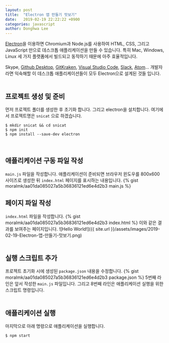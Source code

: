 ```yaml
---
layout: post
title:  "Electron 앱 만들기 맛보기"
date:   2019-02-19 22:22:22 +0900
categories: javascript
author: Donghwa Lee
---
```

[Electron](https://electronjs.org/)을 이용하면 Chromium과 Node.js를 사용하여 HTML, CSS, 그리고 JavaScript 만으로 데스크톱 애플리케이션을 만들 수 있습니다. 특히 Mac, Windows, Linux 세 가지 플랫폼에서 빌드되고 동작하기 때문에 아주 효율적입니다.

Skype, [Github Desktop](https://desktop.github.com/), [GitKraken](https://www.gitkraken.com/), [Visual Studio Code](https://code.visualstudio.com/), [Slack](https://slack.com/intl/en-kr/), [Atom](https://atom.io/)... 개발자라면 익숙해할 이 데스크톱 애플리케이션들이 모두 Electron으로 설계된 것들 입니다.
<br/>
<br/>

## 프로젝트 생성 및 준비
먼저 프로젝트 폴더를 생성한 후 초기화 합니다. 그리고 electron을 설치합니다. 여기에서 프로젝트명은 `snicat` 으로 하겠습니다.
```shell
$ mkdir snicat && cd snicat
$ npm init
$ npm install --save-dev electron
```
<br/>

## 애플리케이션 구동 파일 작성
`main.js` 파일을 작성합니다. 애플리케이션이 준비되면 브라우저 윈도우를 800x600 사이즈로 생성한 뒤 `index.html` 페이지를 표시하는 내용입니다.
{% gist moralmk/aa01da085027a5b36836121ed6e4d2b3 main.js %}
<br/>

## 페이지 파일 작성
`index.html` 파일을 작성합니다.
{% gist moralmk/aa01da085027a5b36836121ed6e4d2b3 index.html %}
이와 같은 결과를 보여주는 페이지입니다.
![Hello World!]({{ site.url }}/assets/images/2019-02-19-Electron-앱-만들기-맛보기.png)
<br/>
<br/>

## 실행 스크립트 추가
프로젝트 초기화 시에 생성된 `package.json` 내용을 수정합니다.
{% gist moralmk/aa01da085027a5b36836121ed6e4d2b3 package.json %}
5번째 라인은 앞서 작성한 `main.js` 파일입니다. 그리고 8번째 라인은 애플리케이션 실행을 위한 스크립트 명령입니다.
<br/>
<br/>

## 애플리케이션 실행
마지막으로 아래 명령으로 애플리케이션을 실행합니다.
```shell
$ npm start
```
